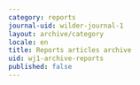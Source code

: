 ```yaml
---
category: reports
journal-uid: wilder-journal-1
layout: archive/category
locale: en
title: Reports articles archive
uid: wj1-archive-reports
published: false
---
```

